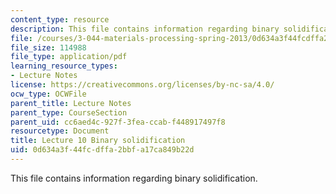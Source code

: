 ```yaml
---
content_type: resource
description: This file contains information regarding binary solidification.
file: /courses/3-044-materials-processing-spring-2013/0d634a3f44fcdffa2bbfa17ca849b22d_MIT3_044S13_Lec10.pdf
file_size: 114988
file_type: application/pdf
learning_resource_types:
- Lecture Notes
license: https://creativecommons.org/licenses/by-nc-sa/4.0/
ocw_type: OCWFile
parent_title: Lecture Notes
parent_type: CourseSection
parent_uid: cc6aed4c-927f-3fea-ccab-f448917497f8
resourcetype: Document
title: Lecture 10 Binary solidification
uid: 0d634a3f-44fc-dffa-2bbf-a17ca849b22d
---
```

This file contains information regarding binary solidification.
